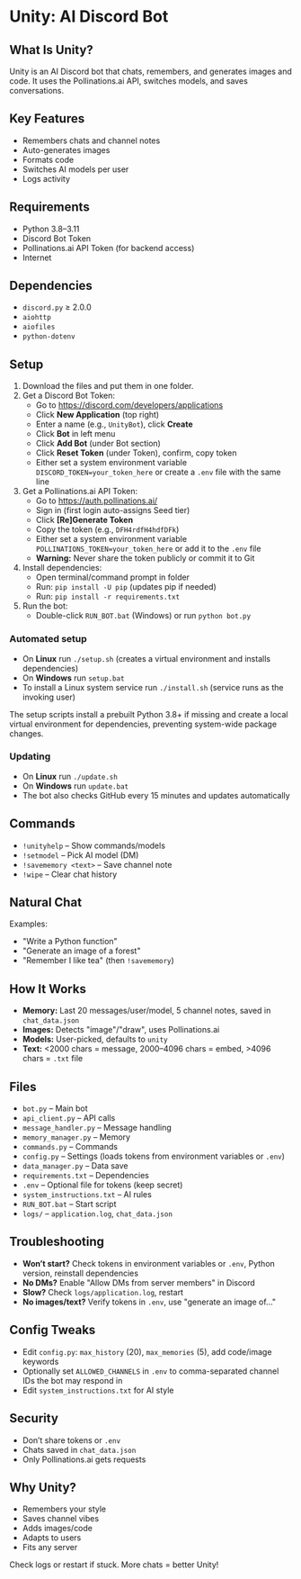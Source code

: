 # Unity: AI Discord Bot

## What Is Unity?

Unity is an AI Discord bot that chats, remembers, and generates images and code. It uses the Pollinations.ai API, switches models, and saves conversations.

## Key Features

- Remembers chats and channel notes
- Auto-generates images
- Formats code
- Switches AI models per user
- Logs activity

## Requirements

- Python 3.8–3.11
- Discord Bot Token
- Pollinations.ai API Token (for backend access)
- Internet

## Dependencies

- `discord.py` ≥ 2.0.0
- `aiohttp`
- `aiofiles`
- `python-dotenv`

## Setup

1. Download the files and put them in one folder.
2. Get a Discord Bot Token:
   - Go to <https://discord.com/developers/applications>
   - Click **New Application** (top right)
   - Enter a name (e.g., `UnityBot`), click **Create**
   - Click **Bot** in left menu
   - Click **Add Bot** (under Bot section)
   - Click **Reset Token** (under Token), confirm, copy token
   - Either set a system environment variable `DISCORD_TOKEN=your_token_here` or create a `.env` file with the same line
3. Get a Pollinations.ai API Token:
   - Go to <https://auth.pollinations.ai/>
   - Sign in (first login auto-assigns Seed tier)
   - Click **[Re]Generate Token**
   - Copy the token (e.g., `DFH4rdfH4hdfDFk`)
   - Either set a system environment variable `POLLINATIONS_TOKEN=your_token_here` or add it to the `.env` file
   - **Warning:** Never share the token publicly or commit it to Git
4. Install dependencies:
   - Open terminal/command prompt in folder
   - Run: `pip install -U pip` (updates pip if needed)
   - Run: `pip install -r requirements.txt`
5. Run the bot:
   - Double-click `RUN_BOT.bat` (Windows) or run `python bot.py`

### Automated setup

- On **Linux** run `./setup.sh` (creates a virtual environment and installs dependencies)
- On **Windows** run `setup.bat`
- To install a Linux system service run `./install.sh` (service runs as the invoking user)

The setup scripts install a prebuilt Python 3.8+ if missing and create a local virtual environment for dependencies, preventing system-wide package changes.

### Updating

- On **Linux** run `./update.sh`
- On **Windows** run `update.bat`
- The bot also checks GitHub every 15 minutes and updates automatically

## Commands

- `!unityhelp` – Show commands/models
- `!setmodel` – Pick AI model (DM)
- `!savememory <text>` – Save channel note
- `!wipe` – Clear chat history

## Natural Chat

Examples:

- "Write a Python function"
- "Generate an image of a forest"
- "Remember I like tea" (then `!savememory`)

## How It Works

- **Memory:** Last 20 messages/user/model, 5 channel notes, saved in `chat_data.json`
- **Images:** Detects "image"/"draw", uses Pollinations.ai
- **Models:** User-picked, defaults to `unity`
- **Text:** <2000 chars = message, 2000–4096 chars = embed, >4096 chars = `.txt` file

## Files

- `bot.py` – Main bot
- `api_client.py` – API calls
- `message_handler.py` – Message handling
- `memory_manager.py` – Memory
- `commands.py` – Commands
- `config.py` – Settings (loads tokens from environment variables or `.env`)
- `data_manager.py` – Data save
- `requirements.txt` – Dependencies
- `.env` – Optional file for tokens (keep secret)
- `system_instructions.txt` – AI rules
- `RUN_BOT.bat` – Start script
- `logs/` – `application.log`, `chat_data.json`

## Troubleshooting

- **Won’t start?** Check tokens in environment variables or `.env`, Python version, reinstall dependencies
- **No DMs?** Enable "Allow DMs from server members" in Discord
- **Slow?** Check `logs/application.log`, restart
- **No images/text?** Verify tokens in `.env`, use "generate an image of..."

## Config Tweaks

- Edit `config.py`: `max_history` (20), `max_memories` (5), add code/image keywords
- Optionally set `ALLOWED_CHANNELS` in `.env` to comma-separated channel IDs the bot may respond in
- Edit `system_instructions.txt` for AI style

## Security

- Don’t share tokens or `.env`
- Chats saved in `chat_data.json`
- Only Pollinations.ai gets requests

## Why Unity?

- Remembers your style
- Saves channel vibes
- Adds images/code
- Adapts to users
- Fits any server

Check logs or restart if stuck. More chats = better Unity!

